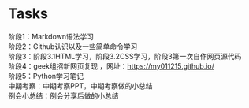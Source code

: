 # Tasks
阶段1：Markdown语法学习   
阶段2：Github认识以及一些简单命令学习  
阶段3：阶段3.1HTML学习，阶段3.2CSS学习，阶段3第一次自作网页源代码  
阶段4：geek组招新网页复现 ，网址：https://my011215.github.io/      
阶段5：Python学习笔记  
中期考察：中期考察PPT，中期考察做的小总结  
例会小总结：例会分享后做的小总结  
